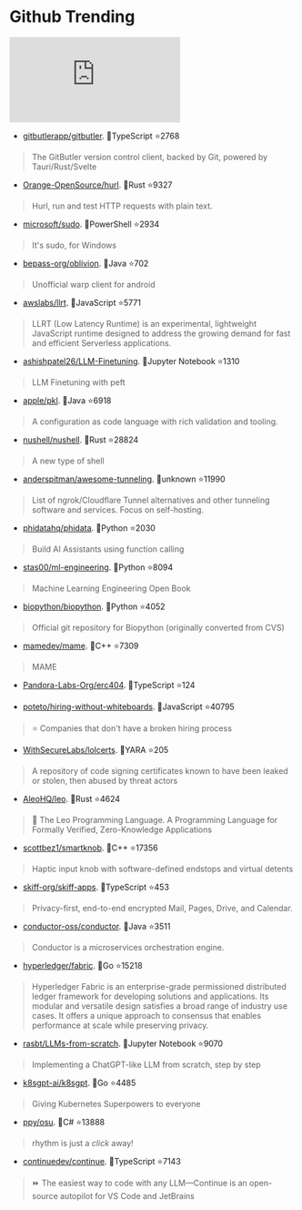 # Github Trending 
 ![daily-bing](https://api.isoyu.com/bing_images.php) 
 - [gitbutlerapp/gitbutler](https://github.com/gitbutlerapp/gitbutler). 💪TypeScript ⭐2768 
 > The GitButler version control client, backed by Git, powered by Tauri/Rust/Svelte 
 - [Orange-OpenSource/hurl](https://github.com/Orange-OpenSource/hurl). 💪Rust ⭐9327 
 > Hurl, run and test HTTP requests with plain text. 
 - [microsoft/sudo](https://github.com/microsoft/sudo). 💪PowerShell ⭐2934 
 > It's sudo, for Windows 
 - [bepass-org/oblivion](https://github.com/bepass-org/oblivion). 💪Java ⭐702 
 > Unofficial warp client for android 
 - [awslabs/llrt](https://github.com/awslabs/llrt). 💪JavaScript ⭐5771 
 > LLRT (Low Latency Runtime) is an experimental, lightweight JavaScript runtime designed to address the growing demand for fast and efficient Serverless applications. 
 - [ashishpatel26/LLM-Finetuning](https://github.com/ashishpatel26/LLM-Finetuning). 💪Jupyter Notebook ⭐1310 
 > LLM Finetuning with peft 
 - [apple/pkl](https://github.com/apple/pkl). 💪Java ⭐6918 
 > A configuration as code language with rich validation and tooling. 
 - [nushell/nushell](https://github.com/nushell/nushell). 💪Rust ⭐28824 
 > A new type of shell 
 - [anderspitman/awesome-tunneling](https://github.com/anderspitman/awesome-tunneling). 💪unknown ⭐11990 
 > List of ngrok/Cloudflare Tunnel alternatives and other tunneling software and services. Focus on self-hosting. 
 - [phidatahq/phidata](https://github.com/phidatahq/phidata). 💪Python ⭐2030 
 > Build AI Assistants using function calling 
 - [stas00/ml-engineering](https://github.com/stas00/ml-engineering). 💪Python ⭐8094 
 > Machine Learning Engineering Open Book 
 - [biopython/biopython](https://github.com/biopython/biopython). 💪Python ⭐4052 
 > Official git repository for Biopython (originally converted from CVS) 
 - [mamedev/mame](https://github.com/mamedev/mame). 💪C++ ⭐7309 
 > MAME 
 - [Pandora-Labs-Org/erc404](https://github.com/Pandora-Labs-Org/erc404). 💪TypeScript ⭐124 
 >  
 - [poteto/hiring-without-whiteboards](https://github.com/poteto/hiring-without-whiteboards). 💪JavaScript ⭐40795 
 > ⭐️ Companies that don't have a broken hiring process 
 - [WithSecureLabs/lolcerts](https://github.com/WithSecureLabs/lolcerts). 💪YARA ⭐205 
 > A repository of code signing certificates known to have been leaked or stolen, then abused by threat actors 
 - [AleoHQ/leo](https://github.com/AleoHQ/leo). 💪Rust ⭐4624 
 > 🦁 The Leo Programming Language. A Programming Language for Formally Verified, Zero-Knowledge Applications 
 - [scottbez1/smartknob](https://github.com/scottbez1/smartknob). 💪C++ ⭐17356 
 > Haptic input knob with software-defined endstops and virtual detents 
 - [skiff-org/skiff-apps](https://github.com/skiff-org/skiff-apps). 💪TypeScript ⭐453 
 > Privacy-first, end-to-end encrypted Mail, Pages, Drive, and Calendar. 
 - [conductor-oss/conductor](https://github.com/conductor-oss/conductor). 💪Java ⭐3511 
 > Conductor is a microservices orchestration engine. 
 - [hyperledger/fabric](https://github.com/hyperledger/fabric). 💪Go ⭐15218 
 > Hyperledger Fabric is an enterprise-grade permissioned distributed ledger framework for developing solutions and applications. Its modular and versatile design satisfies a broad range of industry use cases. It offers a unique approach to consensus that enables performance at scale while preserving privacy. 
 - [rasbt/LLMs-from-scratch](https://github.com/rasbt/LLMs-from-scratch). 💪Jupyter Notebook ⭐9070 
 > Implementing a ChatGPT-like LLM from scratch, step by step 
 - [k8sgpt-ai/k8sgpt](https://github.com/k8sgpt-ai/k8sgpt). 💪Go ⭐4485 
 > Giving Kubernetes Superpowers to everyone 
 - [ppy/osu](https://github.com/ppy/osu). 💪C# ⭐13888 
 > rhythm is just a *click* away! 
 - [continuedev/continue](https://github.com/continuedev/continue). 💪TypeScript ⭐7143 
 > ⏩ The easiest way to code with any LLM—Continue is an open-source autopilot for VS Code and JetBrains 
 